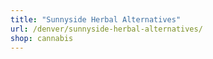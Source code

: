 ```yaml
---
title: "Sunnyside Herbal Alternatives"
url: /denver/sunnyside-herbal-alternatives/
shop: cannabis
---
```

